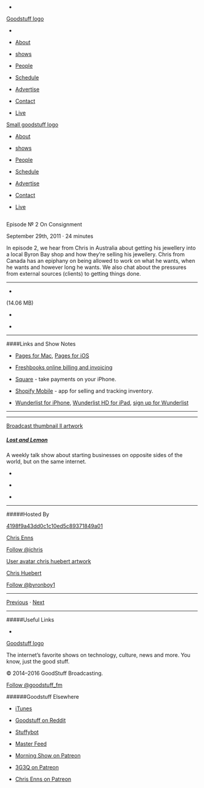 

-
[Goodstuff logo](http://www.goodstuff.network/)[](/assets/goodstuff_logo-17c1fe6f378352de5d7345f76152130b.svg)

-


-  [About](/about)

-  [shows](/shows)

-  [People](/people)

-  [Schedule](/schedule)

-  [Advertise](/advertise)

-  [Contact](/contact)

-  [Live](/live)


[Small goodstuff logo](http://www.goodstuff.network/)[](/assets/small_goodstuff_logo-bf032e72b9ec41494f4d90905f1ad619.svg)


-  [About](/about)

-  [shows](/shows)

-  [People](/people)

-  [Schedule](/schedule)

-  [Advertise](/advertise)

-  [Contact](/contact)

-  [Live](/live)


##
Episode № 2
On Consignment


September 29th, 2011
&middot;
24
minutes


In episode 2, we hear from Chris in Australia about getting his jewellery into a local Byron Bay shop and how they&rsquo;re selling his jewellery. Chris from Canada has an epiphany on being allowed to work on what he wants, when he wants and however long he wants. We also chat about the pressures from external sources (clients) to getting things done.


------------------------------


-
[](https://podcasts-1.feedpress.co/10591/ll-2.mp3)(14.06 MB)

-
[](http://twitter.com/intent/tweet?text=Lost%20and%20Lemon%20%E2%84%96%202%20on%20@goodstuff_fm%20-%20http://goodstuff.network/ll/2)

-
[](http://www.facebook.com/sharer/sharer.php?u=http://goodstuff.network/ll/2)


------------------------------


####Links and Show Notes

-  [Pages for Mac](http://click.linksynergy.com/fs-bin/stat?id=HGf4R7IezFs&offerid=146261&type=3&subid=0&tmpid=1826&RD_PARM1=http%253A%252F%252Fitunes.apple.com%252Fca%252Fapp%252Fpages%252Fid409201541%253Fmt%253D12%2526uo%253D4%2526partnerId%253D30),  [Pages for iOS](http://click.linksynergy.com/fs-bin/stat?id=HGf4R7IezFs&offerid=146261&type=3&subid=0&tmpid=1826&RD_PARM1=http%253A%252F%252Fitunes.apple.com%252Fca%252Fapp%252Fpages%252Fid361309726%253Fmt%253D8%2526uo%253D4%2526partnerId%253D30)

-  [Freshbooks online billing and invoicing](https://lemonproductions.freshbooks.com/refer/www)

-  [Square](http://click.linksynergy.com/fs-bin/stat?id=HGf4R7IezFs&offerid=146261&type=3&subid=0&tmpid=1826&RD_PARM1=http%253A%252F%252Fitunes.apple.com%252Fus%252Fapp%252Fsquare%252Fid335393788%253Fmt%253D8%2526uo%253D4%2526partnerId%253D30) - take payments on your iPhone.

-  [Shopify Mobile](http://click.linksynergy.com/fs-bin/stat?id=HGf4R7IezFs&offerid=146261&type=3&subid=0&tmpid=1826&RD_PARM1=http%253A%252F%252Fitunes.apple.com%252Fca%252Fapp%252Fshopify-mobile%252Fid371294472%253Fmt%253D8%2526uo%253D4%2526partnerId%253D30) - app for selling and tracking inventory.

-  [Wunderlist for iPhone](http://click.linksynergy.com/fs-bin/stat?id=HGf4R7IezFs&offerid=146261&type=3&subid=0&tmpid=1826&RD_PARM1=http%253A%252F%252Fitunes.apple.com%252Fca%252Fapp%252Fwunderlist%252Fid406644151%253Fmt%253D8%2526uo%253D4%2526partnerId%253D30),  [Wunderlist HD for iPad](http://click.linksynergy.com/fs-bin/stat?id=HGf4R7IezFs&offerid=146261&type=3&subid=0&tmpid=1826&RD_PARM1=http%253A%252F%252Fitunes.apple.com%252Fca%252Fapp%252Fwunderlist-hd%252Fid420670429%253Fmt%253D8%2526uo%253D4%2526partnerId%253D30),  [sign up for Wunderlist](http://www.wunderlist.com/)


------------------------------


------------------------------


[Broadcast thumbnail ll artwork](/ll)[](https://goodstuffs3.s3.amazonaws.com/uploads/broadcast/image/26/broadcast_thumbnail_ll_artwork.png)

##### [Lost and Lemon](/ll)


A weekly talk show about starting businesses on opposite sides of the world, but on the same internet.

-
[](https://itunes.apple.com/ca/podcast/lost-lemon-brothers-in-business/id467564174?mt=2)

-
[](http://feeds.goodstuff.network/ll)

-
[](mailto:chris@goodstuff.network?cc=sponsorship%40goodstuff.network&subject=%5BGoodStuff%20FM%5D%20Sponsorship%20Inquiry%20for%20Lost%20and%20Lemon)


------------------------------


#####Hosted By


[4198f9a43dd0c1c10ed5c89371849a01](/people/chris-enns)[](http://gravatar.com/avatar/4198f9a43dd0c1c10ed5c89371849a01.png?s=300&r=pg)

[Chris Enns](/people/chris-enns)


[Follow @ichris](https://twitter.com/ichris)


[User avatar chris huebert artwork](/people/chris-huebert)[](https://goodstuffs3.s3.amazonaws.com/uploads/user/avatar/41/user_avatar_chris-huebert_artwork.png)

[Chris Huebert](/people/chris-huebert)


[Follow @byronboy1](https://twitter.com/byronboy1)


------------------------------


[Previous](/ll/1)
&middot;
[Next](/ll/3)


------------------------------


#####Useful Links

-
[](mailto:chris@goodstuff.network?subject=%5BGoodstuff%20FM%5D%20Feedback%20for%20Lost%20and%20Lemon)


[Goodstuff logo](http://www.goodstuff.network/)[](/assets/goodstuff_logo-17c1fe6f378352de5d7345f76152130b.svg)


The internet’s favorite shows on technology, culture, news and more. You know, just the good stuff.


&copy; 2014&ndash;2016 GoodStuff Broadcasting.

[Follow @goodstuff_fm](https://twitter.com/goodstufffm)


######Goodstuff Elsewhere

-  [iTunes](https://itunes.apple.com/us/artist/goodstuff-fm/id843385597?mt=2)

-  [Goodstuff on Reddit](https://www.reddit.com/r/Goodstuff_fm/)

-  [Stuffybot](http://stuffybot.goodstuff.network)

-  [Master Feed](/master/feed)

-  [Morning Show on Patreon](https://www.patreon.com/morningshow)

-  [3G3Q on Patreon](https://www.patreon.com/3g3q)

-  [Chris Enns on Patreon](https://www.patreon.com/ichris)
